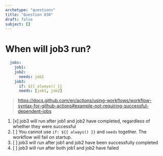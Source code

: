 ```yaml
---
archetype: "questions"
title: "Question 030"
draft: false
subject: []
---
```


# When will job3 run?
```yaml
  jobs:
    job1:
    job2:
      needs: job1
    job3:
      if: ${{ always() }}
      needs: [job1, job2]
```
> https://docs.github.com/en/actions/using-workflows/workflow-syntax-for-github-actions#example-not-requiring-successful-dependent-jobs
1. [x] job3 will run after job1 and job2 have completed, regardless of whether they were successful
1. [ ] You cannot use `if: ${{ always() }}` and `needs` together. The workflow will fail on startup.
1. [ ] job3 will run after job1 and job2 have been successfully completed
1. [ ] job3 will run after both job1 and job2 have failed
